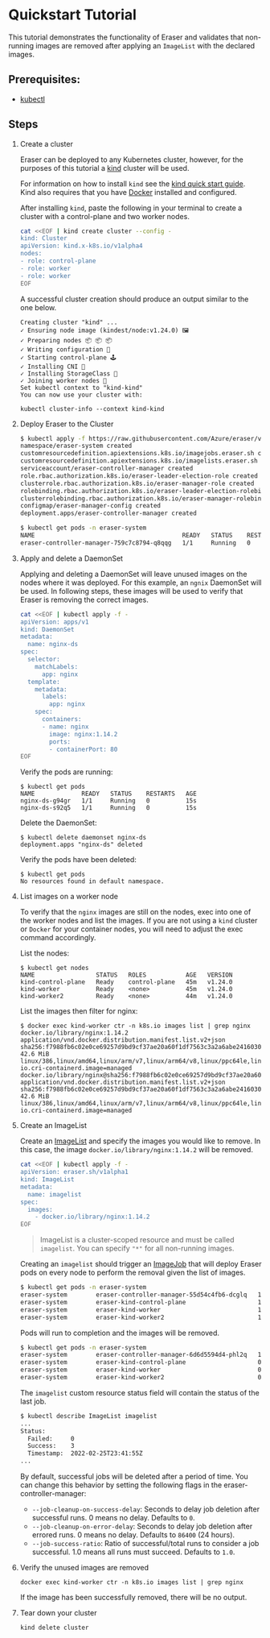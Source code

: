 # Quickstart Tutorial

This tutorial demonstrates the functionality of Eraser and validates that non-running images are removed after applying an `ImageList` with the declared images.

## Prerequisites:
- [kubectl](https://kubernetes.io/docs/tasks/tools/#kubectl)

## Steps

1. Create a cluster

    Eraser can be deployed to any Kubernetes cluster, however, for the purposes of this tutorial a [kind](https://kind.sigs.k8s.io/) cluster will be used.
  
    For information on how to install `kind` see the [kind quick start guide](https://kind.sigs.k8s.io/docs/user/quick-start/#installation). Kind also requires that you have [Docker](https://docs.docker.com/get-docker/) installed and configured.

    After installing `kind`, paste the following in your terminal to create a cluster with a control-plane and two worker nodes.

    ```bash
    cat <<EOF | kind create cluster --config -
    kind: Cluster
    apiVersion: kind.x-k8s.io/v1alpha4
    nodes:
    - role: control-plane
    - role: worker
    - role: worker
    EOF
    ``` 

    A successful cluster creation should produce an output similar to the one below.

    ```shell
    Creating cluster "kind" ...
    ✓ Ensuring node image (kindest/node:v1.24.0) 🖼
    ✓ Preparing nodes 📦 📦 📦  
    ✓ Writing configuration 📜 
    ✓ Starting control-plane 🕹️ 
    ✓ Installing CNI 🔌 
    ✓ Installing StorageClass 💾 
    ✓ Joining worker nodes 🚜 
    Set kubectl context to "kind-kind"
    You can now use your cluster with:

    kubectl cluster-info --context kind-kind
    ```


2. Deploy Eraser to the Cluster

    ```bash
    $ kubectl apply -f https://raw.githubusercontent.com/Azure/eraser/v0.1.0/deploy/eraser.yaml
    namespace/eraser-system created
    customresourcedefinition.apiextensions.k8s.io/imagejobs.eraser.sh created
    customresourcedefinition.apiextensions.k8s.io/imagelists.eraser.sh created
    serviceaccount/eraser-controller-manager created
    role.rbac.authorization.k8s.io/eraser-leader-election-role created
    clusterrole.rbac.authorization.k8s.io/eraser-manager-role created
    rolebinding.rbac.authorization.k8s.io/eraser-leader-election-rolebinding created
    clusterrolebinding.rbac.authorization.k8s.io/eraser-manager-rolebinding created
    configmap/eraser-manager-config created
    deployment.apps/eraser-controller-manager created
    ```

    ```bash
    $ kubectl get pods -n eraser-system
    NAME                                         READY   STATUS    RESTARTS   AGE
    eraser-controller-manager-759c7c8794-q8qqg   1/1     Running   0          22s
    ```

3. Apply and delete a DaemonSet

    Applying and deleting a DaemonSet will leave unused images on the nodes where it was deployed. For this example, an `ngnix` DaemonSet will be used. In following steps, these images will be used to verify that Eraser is removing the correct images.

    ```bash
    cat <<EOF | kubectl apply -f -
    apiVersion: apps/v1
    kind: DaemonSet
    metadata:
      name: nginx-ds
    spec:
      selector:
        matchLabels:
          app: nginx
      template:
        metadata:
          labels:
            app: nginx
        spec:
          containers:
          - name: nginx
            image: nginx:1.14.2
            ports:
            - containerPort: 80
    EOF
    ```

    Verify the pods are running:

    ```shell
    $ kubectl get pods
    NAME             READY   STATUS    RESTARTS   AGE
    nginx-ds-g94gr   1/1     Running   0          15s
    nginx-ds-s92q5   1/1     Running   0          15s
    ```

    Delete the DaemonSet:

    ```shell
    $ kubectl delete daemonset nginx-ds
    deployment.apps "nginx-ds" deleted
    ```

    Verify the pods have been deleted:

    ```shell
    $ kubectl get pods
    No resources found in default namespace.
    ```

4. List images on a worker node

    To verify that the `nginx` images are still on the nodes, exec into one of the worker nodes and list the images. If you are not using a `kind` cluster or `Docker` for your container nodes, you will need to adjust the exec command accordingly. 

    List the nodes:
    ```shell
    $ kubectl get nodes
    NAME                 STATUS   ROLES           AGE   VERSION
    kind-control-plane   Ready    control-plane   45m   v1.24.0
    kind-worker          Ready    <none>          45m   v1.24.0
    kind-worker2         Ready    <none>          44m   v1.24.0
    ```

    List the images then filter for nginx:

    ``` shell
    $ docker exec kind-worker ctr -n k8s.io images list | grep nginx
    docker.io/library/nginx:1.14.2                                                                  application/vnd.docker.distribution.manifest.list.v2+json sha256:f7988fb6c02e0ce69257d9bd9cf37ae20a60f1df7563c3a2a6abe24160306b8d 42.6 MiB  linux/386,linux/amd64,linux/arm/v7,linux/arm64/v8,linux/ppc64le,linux/s390x  io.cri-containerd.image=managed 
    docker.io/library/nginx@sha256:f7988fb6c02e0ce69257d9bd9cf37ae20a60f1df7563c3a2a6abe24160306b8d application/vnd.docker.distribution.manifest.list.v2+json sha256:f7988fb6c02e0ce69257d9bd9cf37ae20a60f1df7563c3a2a6abe24160306b8d 42.6 MiB  linux/386,linux/amd64,linux/arm/v7,linux/arm64/v8,linux/ppc64le,linux/s390x  io.cri-containerd.image=managed 
    ```

5. Create an ImageList

    Create an [ImageList](../test/e2e/test-data/eraser_v1alpha1_imagelist.yaml) and specify the images you would like to remove. In this case, the image `docker.io/library/nginx:1.14.2` will be removed.

      ```bash
      cat <<EOF | kubectl apply -f -
      apiVersion: eraser.sh/v1alpha1
      kind: ImageList
      metadata:
        name: imagelist
      spec:
        images:
          - docker.io/library/nginx:1.14.2
      EOF
      ```

    > ImageList is a cluster-scoped resource and must be called `imagelist`. You can specify `"*"` for all non-running images.

    Creating an `imagelist` should trigger an [ImageJob](api/v1alpha1/imagejob_types.go) that will deploy Eraser pods on every node to perform the removal given the list of images.

    ```bash
    $ kubectl get pods -n eraser-system
    eraser-system        eraser-controller-manager-55d54c4fb6-dcglq   1/1     Running   0          9m8s
    eraser-system        eraser-kind-control-plane                    1/1     Running   0          11s
    eraser-system        eraser-kind-worker                           1/1     Running   0          11s
    eraser-system        eraser-kind-worker2                          1/1     Running   0          11s
    ```

    Pods will run to completion and the images will be removed.

    ```bash
    $ kubectl get pods -n eraser-system
    eraser-system        eraser-controller-manager-6d6d5594d4-phl2q   1/1     Running     0          4m16s
    eraser-system        eraser-kind-control-plane                    0/1     Completed   0          22s
    eraser-system        eraser-kind-worker                           0/1     Completed   0          22s
    eraser-system        eraser-kind-worker2                          0/1     Completed   0          22s
    ```

    The `imagelist` custom resource status field will contain the status of the last job.

    ```bash
    $ kubectl describe ImageList imagelist
    ...
    Status:
      Failed:     0
      Success:    3
      Timestamp:  2022-02-25T23:41:55Z
    ...
    ```

    By default, successful jobs will be deleted after a period of time. You can change this behavior by setting the following flags in the eraser-controller-manager:

    - `--job-cleanup-on-success-delay`: Seconds to delay job deletion after successful runs. 0 means no delay. Defaults to `0`.
    - `--job-cleanup-on-error-delay`: Seconds to delay job deletion after errored runs. 0 means no delay. Defaults to `86400` (24 hours).
    - `--job-success-ratio`: Ratio of successful/total runs to consider a job successful. 1.0 means all runs must succeed. Defaults to `1.0`.  

6. Verify the unused images are removed

    ``` shell
    docker exec kind-worker ctr -n k8s.io images list | grep nginx
    ```

    If the image has been successfully removed, there will be no output. 

7. Tear down your cluster

    ```shell
    kind delete cluster
    ```